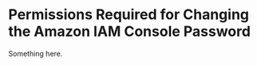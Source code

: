 [title]: # (Permissions Required for Changing the Amazon IAM Console Password)
[tags]: # (XXX)
[priority]: # (3802)
# Permissions Required for Changing the Amazon IAM Console Password
Something here.
